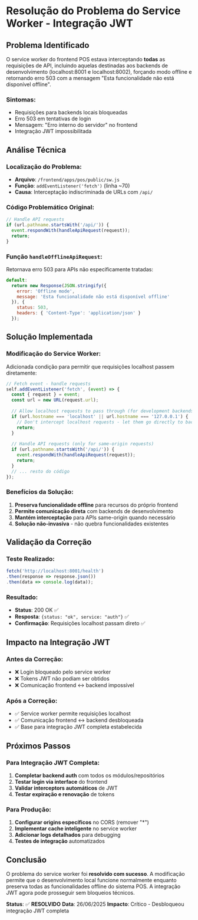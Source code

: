 # Resolução do Problema do Service Worker - Integração JWT

## Problema Identificado

O service worker do frontend POS estava interceptando **todas** as requisições de API, incluindo aquelas destinadas aos backends de desenvolvimento (localhost:8001 e localhost:8002), forçando modo offline e retornando erro 503 com a mensagem "Esta funcionalidade não está disponível offline".

### Sintomas:
- Requisições para backends locais bloqueadas
- Erro 503 em tentativas de login
- Mensagem: "Erro interno do servidor" no frontend
- Integração JWT impossibilitada

## Análise Técnica

### Localização do Problema:
- **Arquivo**: `/frontend/apps/pos/public/sw.js`
- **Função**: `addEventListener('fetch')` (linha ~70)
- **Causa**: Interceptação indiscriminada de URLs com `/api/`

### Código Problemático Original:
```javascript
// Handle API requests
if (url.pathname.startsWith('/api/')) {
  event.respondWith(handleApiRequest(request));
  return;
}
```

### Função `handleOfflineApiRequest`:
Retornava erro 503 para APIs não especificamente tratadas:
```javascript
default:
  return new Response(JSON.stringify({
    error: 'Offline mode',
    message: 'Esta funcionalidade não está disponível offline'
  }), {
    status: 503,
    headers: { 'Content-Type': 'application/json' }
  });
```

## Solução Implementada

### Modificação do Service Worker:
Adicionada condição para permitir que requisições localhost passem diretamente:

```javascript
// Fetch event - handle requests
self.addEventListener('fetch', (event) => {
  const { request } = event;
  const url = new URL(request.url);
  
  // Allow localhost requests to pass through (for development backends)
  if (url.hostname === 'localhost' || url.hostname === '127.0.0.1') {
    // Don't intercept localhost requests - let them go directly to backend
    return;
  }
  
  // Handle API requests (only for same-origin requests)
  if (url.pathname.startsWith('/api/')) {
    event.respondWith(handleApiRequest(request));
    return;
  }
  // ... resto do código
});
```

### Benefícios da Solução:
1. **Preserva funcionalidade offline** para recursos do próprio frontend
2. **Permite comunicação direta** com backends de desenvolvimento
3. **Mantém interceptação** para APIs same-origin quando necessário
4. **Solução não-invasiva** - não quebra funcionalidades existentes

## Validação da Correção

### Teste Realizado:
```javascript
fetch('http://localhost:8001/health')
.then(response => response.json())
.then(data => console.log(data));
```

### Resultado:
- **Status**: 200 OK ✅
- **Resposta**: `{status: "ok", service: "auth"}` ✅
- **Confirmação**: Requisições localhost passam direto ✅

## Impacto na Integração JWT

### Antes da Correção:
- ❌ Login bloqueado pelo service worker
- ❌ Tokens JWT não podiam ser obtidos
- ❌ Comunicação frontend ↔ backend impossível

### Após a Correção:
- ✅ Service worker permite requisições localhost
- ✅ Comunicação frontend ↔ backend desbloqueada
- ✅ Base para integração JWT completa estabelecida

## Próximos Passos

### Para Integração JWT Completa:
1. **Completar backend auth** com todos os módulos/repositórios
2. **Testar login via interface** do frontend
3. **Validar interceptors automáticos** de JWT
4. **Testar expiração e renovação** de tokens

### Para Produção:
1. **Configurar origins específicos** no CORS (remover "*")
2. **Implementar cache inteligente** no service worker
3. **Adicionar logs detalhados** para debugging
4. **Testes de integração** automatizados

## Conclusão

O problema do service worker foi **resolvido com sucesso**. A modificação permite que o desenvolvimento local funcione normalmente enquanto preserva todas as funcionalidades offline do sistema POS. A integração JWT agora pode prosseguir sem bloqueios técnicos.

**Status**: ✅ **RESOLVIDO**
**Data**: 26/06/2025
**Impacto**: Crítico - Desbloqueou integração JWT completa

